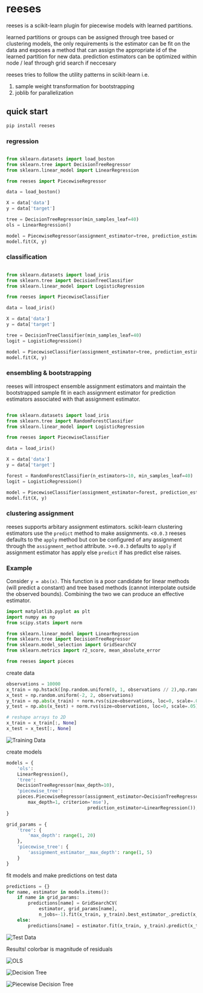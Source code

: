 # reeses

reeses is a scikit-learn plugin for piecewise models with learned partitions.

learned partitions or groups can be assigned through tree based or clustering models,
the only requirements is the estimator can be fit on the data and exposes a method
that can assign the appropriate id of the learned partition for new data. prediction
estimators can be optimized within node / leaf through grid search if neccesary 

reeses tries to follow the utility patterns in scikit-learn i.e.

  1. sample weight transformation for bootstrapping
  2. joblib for parallelization


## quick start

``` bash
pip install reeses
```

### regression

```python

from sklearn.datasets import load_boston
from sklearn.tree import DecisionTreeRegressor
from sklearn.linear_model import LinearRegression

from reeses import PiecewiseRegressor

data = load_boston()

X = data['data']
y = data['target']

tree = DecisionTreeRegressor(min_samples_leaf=40)
ols = LinearRegression()

model = PiecewiseRegressor(assignment_estimator=tree, prediction_estimator=ols)
model.fit(X, y)
```

### classification

```python

from sklearn.datasets import load_iris
from sklearn.tree import DecisionTreeClassifier
from sklearn.linear_model import LogisticRegression

from reeses import PiecewiseClassifier

data = load_iris()

X = data['data']
y = data['target']

tree = DecisionTreeClassifier(min_samples_leaf=40)
logit = LogisticRegression()

model = PiecewiseClassifier(assignment_estimator=tree, prediction_estimator=logit)
model.fit(X, y)
```

### ensembling & bootstrapping

reeses will introspect ensemble assignment estimators and maintain the bootstrapped sample
fit in each assignment estimator for prediction estimators associated with that assignment estimator. 

```python

from sklearn.datasets import load_iris
from sklearn.tree import RandomForestClassifier
from sklearn.linear_model import LogisticRegression

from reeses import PiecewiseClassifier

data = load_iris()

X = data['data']
y = data['target']

forest = RandomForestClassifier(n_estimators=10, min_samples_leaf=40)
logit = LogisticRegression()

model = PiecewiseClassifier(assignment_estimator=forest, prediction_estimator=logit)
model.fit(X, y)
```

### clustering assignment

reeses supports arbitary assignment estimators. scikit-learn clustering estimators
use the `predict` method to make assignments. <`0.0.3` reeses defaults to the `apply` method
but con be configured of any assignment through the `assignment_method` attribute. >=`0.0.3`
defaults to `apply` if assignment estimator has apply else `predict` if has predict else raises.


### Example

Consider `y = abs(x)`. This function is a poor candidate for linear methods (will predict a constant)
and tree based methods (cannot interpolate outside the observed bounds). Combining the two we can
produce an effective estimator.

```python
import matplotlib.pyplot as plt
import numpy as np
from scipy.stats import norm

from sklearn.linear_model import LinearRegression
from sklearn.tree import DecisionTreeRegressor
from sklearn.model_selection import GridSearchCV
from sklearn.metrics import r2_score, mean_absolute_error

from reeses import pieces
```

create data
```python
observations = 10000
x_train = np.hstack([np.random.uniform(0, 1, observations // 2),np.random.uniform(-1, 0, observations // 2)])
x_test = np.random.uniform(-2, 2, observations)
y_train = np.abs(x_train) + norm.rvs(size=observations, loc=0, scale=.05)
y_test = np.abs(x_test) + norm.rvs(size=observations, loc=0, scale=.05)

# reshape arrays to 2D
x_train = x_train[:, None]
x_test = x_test[:, None]
```

![Training Data](/docs/source/images/reeses_train.png)

create models

```python 
models = {
    'ols':
    LinearRegression(),
    'tree':
    DecisionTreeRegressor(max_depth=10),
    'piecewise_tree':
    pieces.PiecewiseRegressor(assignment_estimator=DecisionTreeRegressor(
        max_depth=1, criterion='mse'),
                              prediction_estimator=LinearRegression()),
}

grid_params = {
    'tree': {
        'max_depth': range(1, 20)
    },
    'piecewise_tree': {
        'assignment_estimator__max_depth': range(1, 5)
    }
}
```

fit models and make predictions on test data
```python
predictions = {}
for name, estimator in models.items():
    if name in grid_params:
        predictions[name] = GridSearchCV(
            estimator, grid_params[name],
            n_jobs=-1).fit(x_train, y_train).best_estimator_.predict(x_test)
    else:
        predictions[name] = estimator.fit(x_train, y_train).predict(x_test)
```

![Test Data](/docs/source/images/reeses_test_data.png)

Results! colorbar is magnitude of residuals

![OLS](/docs/source/images/reeses_ols.png)

![Decision Tree](/docs/source/images/reeses_tree.png)

![Piecewise Decision Tree](/docs/source/images/reeses_piecewise_tree.png)



